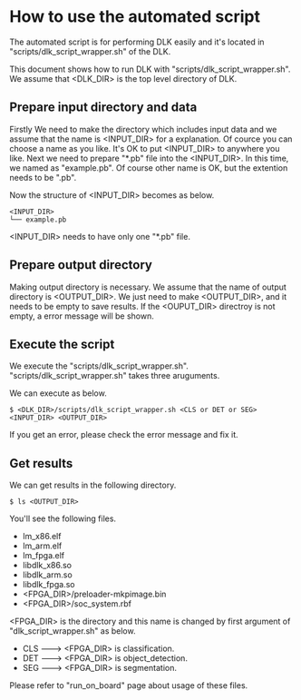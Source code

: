 # How to use the automated script

The automated script is for performing DLK easily and it's located in "scripts/dlk_script_wrapper.sh" of the DLK.

This document shows how to run DLK with "scripts/dlk_script_wrapper.sh".
We assume that <DLK_DIR> is the top level directory of DLK.


## Prepare input directory and data

Firstly We need to make the directory which includes input data and we assume that the name is <INPUT_DIR> for a explanation.
Of cource you can choose a name as you like. 
It's OK to put <INPUT_DIR> to anywhere you like.
Next we need to prepare "*.pb" file into the <INPUT_DIR>. 
In this time, we named as "example.pb".
Of course other name is OK, but the extention needs to be ".pb".

Now the structure of <INPUT_DIR> becomes as below.

    <INPUT_DIR>
    └── example.pb

<INPUT_DIR> needs to have only one "*.pb" file.

## Prepare output directory

Making output directory is necessary.
We assume that the name of output directory is <OUTPUT_DIR>.
We just need to make <OUTPUT_DIR>, and it needs to be empty to save results.
If the <OUPUT_DIR> directroy is not empty, a error message will be shown.

## Execute the script


We execute the "scripts/dlk_script_wrapper.sh".
"scripts/dlk_script_wrapper.sh" takes three aruguments.

We can execute as below. 

    $ <DLK_DIR>/scripts/dlk_script_wrapper.sh <CLS or DET or SEG> <INPUT_DIR> <OUTPUT_DIR>

If you get an error, please check the error message and fix it.

## Get results

We can get results in the following directory.

    $ ls <OUTPUT_DIR>

You'll see the following files.

* lm_x86.elf
* lm_arm.elf
* lm_fpga.elf
* libdlk_x86.so
* libdlk_arm.so
* libdlk_fpga.so
* <FPGA_DIR>/preloader-mkpimage.bin
* <FPGA_DIR>/soc_system.rbf

<FPGA_DIR> is the directory and this name is changed by first argument of "dlk_script_wrapper.sh" as below.
* CLS ---> <FPGA_DIR> is classification.
* DET ---> <FPGA_DIR> is object_detection.
* SEG ---> <FPGA_DIR> is segmentation.

Please refer to "run_on_board" page about usage of these files.

